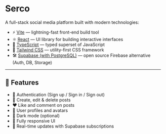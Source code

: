 # Serco

A full-stack social media platform built with modern technologies:

- ⚡ [Vite](https://vitejs.dev/) — lightning-fast front-end build tool
- ⚛️ [React](https://reactjs.org/) — UI library for building interactive interfaces
- 🧠 [TypeScript](https://www.typescriptlang.org/) — typed superset of JavaScript
- 💨 [Tailwind CSS](https://tailwindcss.com/) — utility-first CSS framework
- 🛠️ [Supabase (with PostgreSQL)](https://supabase.com/) — open source Firebase alternative (Auth, DB, Storage)

---

## 🚀 Features

- 🔐 Authentication (Sign up / Sign in / Sign out)
- 📝 Create, edit & delete posts
- ❤️ Like and comment on posts
- 👤 User profiles and avatars
- 🌙 Dark mode (optional)
- 📱 Fully responsive UI
- 🔔 Real-time updates with Supabase subscriptions
